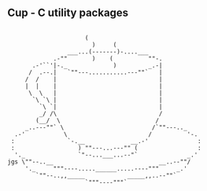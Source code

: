 ## Cup - C utility packages
<code>
                      (
                        )     (
                 ___...(-------)-....___
             .-""       )    (          ""-.
       .-'``'|-._             )         _.-|
      /  .--.|   `""---...........---""`   |
     /  /    |                             |
     |  |    |                             |
      \  \   |                             |
       `\ `\ |                             |
         `\ `|                             |
         _/ /\                             /
        (__/  \                           /
     _..---""` \                         /`""---.._
  .-'           \                       /          '-.
 :               `-.__             __.-'              :
 :                  ) ""---...---"" (                 :
  '._               `"--...___...--"`              _.'
jgs \""--..__                              __..--""/
     '._     """----.....______.....----"""     _.'
        `""--..,,_____            _____,,..--""`
                      `"""----"""`
</code>
